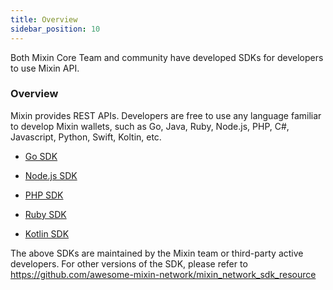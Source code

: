 ```yaml
---
title: Overview
sidebar_position: 10
---
```


Both Mixin Core Team and community have developed SDKs for developers to use Mixin API.

### Overview

Mixin provides REST APIs. Developers are free to use any language familiar to develop Mixin wallets, such as Go, Java, Ruby, Node.js, PHP, C#, Javascript, Python, Swift, Koltin, etc.

- [Go SDK](./go)

- [Node.js SDK](./nodejs)

- [PHP SDK](./php)

- [Ruby SDK](./ruby)

- [Kotlin SDK](./kotlin)

The above SDKs are maintained by the Mixin team or third-party active developers. For other versions of the SDK, please refer to https://github.com/awesome-mixin-network/mixin_network_sdk_resource